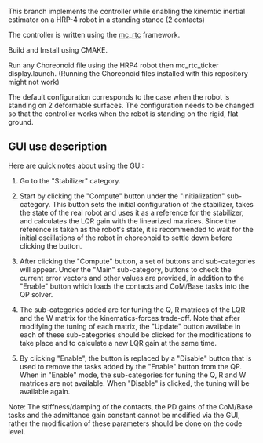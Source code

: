 This branch implements the controller while enabling the kinemtic inertial estimator on a HRP-4 robot in a standing stance (2 contacts)

The controller is written using the [mc_rtc](https://jrl-umi3218.github.io/mc_rtc/index.html) framework.

Build and Install using CMAKE.

Run any Choreonoid file using the HRP4 robot then mc_rtc_ticker display.launch. (Running the Choreonoid files installed with this repository might not work)

The default configuration corresponds to the case when the robot is standing on 2 deformable surfaces. The configuration needs to be changed so that the controller works when the robot is standing on the rigid, flat ground.

## GUI use description

Here are quick notes about using the GUI:

1. Go to the "Stabilizer" category.

2. Start by clicking the "Compute" button under the "Initialization" sub-category. This button sets the initial configuration of the stabilizer, takes the state of the real robot and uses it as a reference for the stabilizer, and calculates the LQR gain with the linearized matrices. Since the reference is taken as the robot's state, it is recommended to wait for the initial oscillations of the robot in choreonoid to settle down before clicking the button.

3. After clicking the "Compute" button, a set of buttons and sub-categories will appear. Under the "Main" sub-category, buttons to check the current error vectors and other values are provided, in addition to the "Enable" button which loads the contacts and CoM/Base tasks into the QP solver.

4. The sub-categories added are for tuning the Q, R matrices of the LQR and the W matrix for the kinematics-forces trade-off. Note that after modifying the tuning of each matrix, the "Update" button availabe in each of these sub-categories should be clicked for the modifications to take place and to calculate a new LQR gain at the same time.

5. By clicking "Enable", the button is replaced by a "Disable" button that is used to remove the tasks added by the "Enable" button from the QP. When in "Enable" mode, the sub-categories for tuning the Q, R and W matrices are not available. When "Disable" is clicked, the tuning will be available again.

Note: The stiffness/damping of the contacts, the PD gains of the CoM/Base tasks and the admittance gain constant cannot be modified via the GUI, rather the modification of these parameters should be done on the code level. 